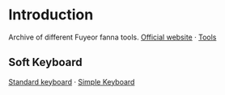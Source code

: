 # Introduction
Archive of different Fuyeor fanna tools.
<a href="https://fer.fuyeor.com">Official website</a> · <a href="https://fer.fuyeor.com/en/download">Tools</a>
## Soft Keyboard
<a href="https://fer.fuyeor.com/src/keyboard.html">Standard keyboard</a> · <a href="[https://fer.fuyeor.com/en/download](https://fer.github.io/tools/web-keyboard/simple)">Simple Keyboard</a>
